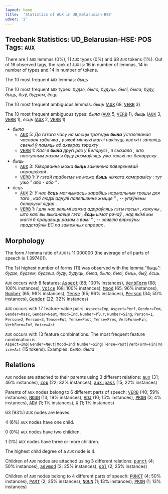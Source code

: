 ```yaml
---
layout: base
title:  'Statistics of AUX in UD_Belarusian-HSE'
udver: '2'
---
```


## Treebank Statistics: UD_Belarusian-HSE: POS Tags: `AUX`

There are 1 `AUX` lemmas (0%), 11 `AUX` types (0%) and 68 `AUX` tokens (1%).
Out of 16 observed tags, the rank of `AUX` is: 16 in number of lemmas, 14 in number of types and 14 in number of tokens.

The 10 most frequent `AUX` lemmas: <em>быць</em>

The 10 most frequent `AUX` types:  <em>будзе, было, будуць, былі, была, буду, быць, быў, будзем, ёсць</em>

The 10 most frequent ambiguous lemmas: <em>быць</em> (<tt><a href="be_hse-pos-AUX.html">AUX</a></tt> 68, <tt><a href="be_hse-pos-VERB.html">VERB</a></tt> 3)

The 10 most frequent ambiguous types:  <em>была</em> (<tt><a href="be_hse-pos-AUX.html">AUX</a></tt> 5, <tt><a href="be_hse-pos-VERB.html">VERB</a></tt> 1), <em>быць</em> (<tt><a href="be_hse-pos-AUX.html">AUX</a></tt> 3, <tt><a href="be_hse-pos-VERB.html">VERB</a></tt> 1), <em>ёсць</em> (<tt><a href="be_hse-pos-AUX.html">AUX</a></tt> 2, <tt><a href="be_hse-pos-VERB.html">VERB</a></tt> 1)


* <em>была</em>
  * <tt><a href="be_hse-pos-AUX.html">AUX</a></tt> 5: <em>Да гэтага часу на месцы трагедыі <b>была</b> ўсталяваная часовая таблічка , у якой мінчукі маглі пакінуць кветкі і запаліць свечкі ў памяць аб ахвярах тэракту .</em>
  * <tt><a href="be_hse-pos-VERB.html">VERB</a></tt> 1: <em>Калі я <b>была</b> другі раз у Беларусі , я сказала , што наступным разам я буду размаўляць ужо толькі па-беларуску .</em>
* <em>быць</em>
  * <tt><a href="be_hse-pos-AUX.html">AUX</a></tt> 3: <em>Узворванне можа <b>быць</b> заменена паверхневай апрацоўкай .</em>
  * <tt><a href="be_hse-pos-VERB.html">VERB</a></tt> 1: <em>У гэтай праблеме не можа <b>быць</b> ніякага кампрамісу : тут ужо " або - або " .</em>
* <em>ёсць</em>
  * <tt><a href="be_hse-pos-AUX.html">AUX</a></tt> 2: <em>У нас <b>ёсць</b> магчымасць зарабіць нармальныя грошы для таго , каб людзі адчулі паляпшэнне жыцця " , -- упэўнены беларускі лідар .</em>
  * <tt><a href="be_hse-pos-VERB.html">VERB</a></tt> 1: <em>І для нас вельмі важна адпраўляць гэты пасыл , кажучы , што калі вы выканаеце гэта , <b>ёсць</b> шмат рэчаў , над якімі мы маглі б працаваць разам з вамі " , -- заявіла вярхоўны прадстаўнік ЕС па замежных справах .</em>

## Morphology

The form / lemma ratio of `AUX` is 11.000000 (the average of all parts of speech is 1.397401).

The 1st highest number of forms (11) was observed with the lemma “быць”: <em>будзе, будзем, будзеш, буду, будуць, была, было, былі, быць, быў, ёсць</em>.

`AUX` occurs with 8 features: <tt><a href="be_hse-feat-Aspect.html">Aspect</a></tt> (68; 100% instances), <tt><a href="be_hse-feat-VerbForm.html">VerbForm</a></tt> (68; 100% instances), <tt><a href="be_hse-feat-Voice.html">Voice</a></tt> (68; 100% instances), <tt><a href="be_hse-feat-Mood.html">Mood</a></tt> (65; 96% instances), <tt><a href="be_hse-feat-Number.html">Number</a></tt> (65; 96% instances), <tt><a href="be_hse-feat-Tense.html">Tense</a></tt> (65; 96% instances), <tt><a href="be_hse-feat-Person.html">Person</a></tt> (34; 50% instances), <tt><a href="be_hse-feat-Gender.html">Gender</a></tt> (22; 32% instances)

`AUX` occurs with 17 feature-value pairs: `Aspect=Imp`, `Aspect=Perf`, `Gender=Fem`, `Gender=Masc`, `Gender=Neut`, `Mood=Ind`, `Number=Plur`, `Number=Sing`, `Person=1`, `Person=2`, `Person=3`, `Tense=Fut`, `Tense=Past`, `Tense=Pres`, `VerbForm=Fin`, `VerbForm=Inf`, `Voice=Act`

`AUX` occurs with 13 feature combinations.
The most frequent feature combination is `Aspect=Imp|Gender=Neut|Mood=Ind|Number=Sing|Tense=Past|VerbForm=Fin|Voice=Act` (15 tokens).
Examples: <em>было, была</em>


## Relations

`AUX` nodes are attached to their parents using 3 different relations: <tt><a href="be_hse-dep-aux.html">aux</a></tt> (31; 46% instances), <tt><a href="be_hse-dep-cop.html">cop</a></tt> (22; 32% instances), <tt><a href="be_hse-dep-aux-pass.html">aux:pass</a></tt> (15; 22% instances)

Parents of `AUX` nodes belong to 6 different parts of speech: <tt><a href="be_hse-pos-VERB.html">VERB</a></tt> (40; 59% instances), <tt><a href="be_hse-pos-NOUN.html">NOUN</a></tt> (13; 19% instances), <tt><a href="be_hse-pos-ADJ.html">ADJ</a></tt> (10; 15% instances), <tt><a href="be_hse-pos-PRON.html">PRON</a></tt> (3; 4% instances), <tt><a href="be_hse-pos-ADV.html">ADV</a></tt> (1; 1% instances), <tt><a href="be_hse-pos-X.html">X</a></tt> (1; 1% instances)

63 (93%) `AUX` nodes are leaves.

4 (6%) `AUX` nodes have one child.

0 (0%) `AUX` nodes have two children.

1 (1%) `AUX` nodes have three or more children.

The highest child degree of a `AUX` node is 4.

Children of `AUX` nodes are attached using 3 different relations: <tt><a href="be_hse-dep-punct.html">punct</a></tt> (4; 50% instances), <tt><a href="be_hse-dep-advmod.html">advmod</a></tt> (2; 25% instances), <tt><a href="be_hse-dep-obl.html">obl</a></tt> (2; 25% instances)

Children of `AUX` nodes belong to 4 different parts of speech: <tt><a href="be_hse-pos-PUNCT.html">PUNCT</a></tt> (4; 50% instances), <tt><a href="be_hse-pos-PART.html">PART</a></tt> (2; 25% instances), <tt><a href="be_hse-pos-NOUN.html">NOUN</a></tt> (1; 13% instances), <tt><a href="be_hse-pos-PRON.html">PRON</a></tt> (1; 13% instances)

